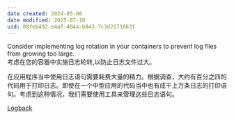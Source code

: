 ```yaml
---
date created: 2024-05-06
date modified: 2025-07-10
uid: 08feb492-e4af-404a-b843-7c3d2171663f
---
```


Consider implementing log rotation in your containers to prevent log files from growing too large.  
考虑在您的容器中实施日志轮转,以防止日志文件过大。

在应用程序当中使用日志语句需要耗费大量的精力。根据调查，大约有百分之四的代码用于打印日志。即使在一个中型应用的代码当中也有成千上万条日志的打印语句。考虑到这种情况，我们需要使用工具来管理这些日志语句。

[Logback](Logback.md)

